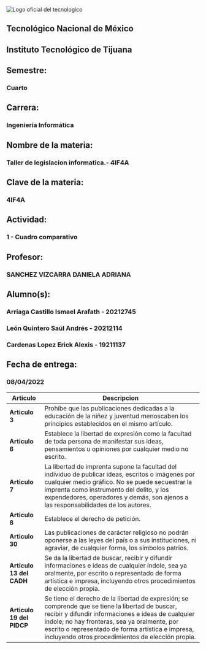 ![Logo oficial del tecnologico](https://www.tijuana.tecnm.mx/wp-content/uploads/2021/08/liston-de-logos-oficiales-educacion-tecnm-FEB-2021-1568x287.jpg)

## **Tecnológico Nacional de México**

## **Instituto Tecnológico de Tijuana**
## Semestre:
### Cuarto

## Carrera:
### Ingeniería Informática
## Nombre de la materia:
### Taller de legislacion informatica.- 4IF4A
## Clave de la materia:
### 4IF4A

## Actividad:
### 1 - Cuadro comparativo
## Profesor:
### SANCHEZ VIZCARRA DANIELA ADRIANA
## Alumno(s):
### Arriaga Castillo Ismael Arafath - 20212745
### León Quintero Saúl Andrés - 20212114
### Cardenas Lopez Erick Alexis - 19211137
## Fecha de entrega:
### 08/04/2022

| **Articulo**  | **Descripcion** |
| ----------- | ----------- |
| **Articulo 3** | Prohíbe que las publicaciones dedicadas a la educación de la niñez y juventud menoscaben los principios establecidos en el mismo artículo. |
| **Articulo 6** | Establece la libertad de expresión como la facultad de toda persona de manifestar sus ideas, pensamientos u opiniones por cualquier medio no escrito. |
| **Articulo 7** | La libertad de imprenta supone la facultad del individuo de publicar ideas, escritos o imágenes por cualquier medio gráfico. No se puede secuestrar la imprenta como instrumento del delito, y los expendedores, operadores y demás, son ajenos a las responsabilidades de los autores. |
| **Articulo 8** | Establece el derecho de petición. |
| **Articulo 30** | Las publicaciones de carácter religioso no podrán oponerse a las leyes del país o a sus instituciones, ni agraviar, de cualquier forma, los símbolos patrios. |
| **Articulo 13 del CADH** | Se da la libertad de buscar, recibir y difundir informaciones e ideas de cualquier índole, sea ya oralmente, por escrito o representado de forma artística e impresa, incluyendo otros procedimientos de elección propia. |
| **Articulo 19 del PIDCP** | Se tiene el derecho de la libertad de expresión; se comprende que se tiene la libertad de buscar, recibir y difundir informaciones e ideas de cualquier índole; no hay fronteras, sea ya oralmente, por escrito o representado de forma artística e impresa, incluyendo otros procedimientos de elección propia. |